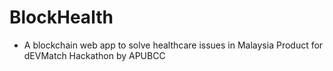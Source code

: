# BlockHealth
- A blockchain web app to solve healthcare issues in Malaysia
Product for dEVMatch Hackathon by APUBCC
